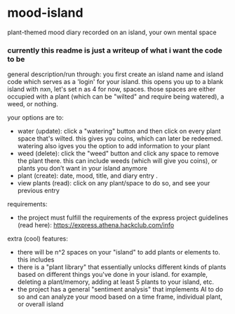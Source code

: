 # mood-island
plant-themed mood diary recorded on an island, your own mental space

### currently this readme is just a writeup of what i want the code to be 

general description/run through:
you first create an island name and island code which serves as a 'login' for your island. this opens you up to a blank island with nxn, let's set n as 4 for now, spaces. those spaces are either occupied with a plant (which can be "wilted" and require being watered), a weed, or nothing.

your options are to:
- water (update): click a "watering" button and then click on every plant space that's wilted. this gives you coins, which can later be redeemed. watering also igves you the option to add information to your plant
- weed (delete): click the "weed" button and click any space to remove the plant there. this can include weeds (which will give you coins), or plants you don’t want in your island anymore
- plant (create): date, mood, title, and diary entry . 
- view plants (read): click on any plant/space to do so, and see your previous entry

requirements:
- the project must fulfill the requirements of the express project guidelines (read here): https://express.athena.hackclub.com/info

extra (cool) features:
- there will be n^2 spaces on your "island" to add plants or elements to. this includes 
- there is a "plant library" that essentially unlocks different kinds of plants based on different things you've done in your island. for example, deleting a plant/memory, adding at least 5 plants to your island, etc. 
- the project has a general "sentiment analysis" that implements AI to do so and can analyze your mood based on a time frame, individual plant, or overall island
